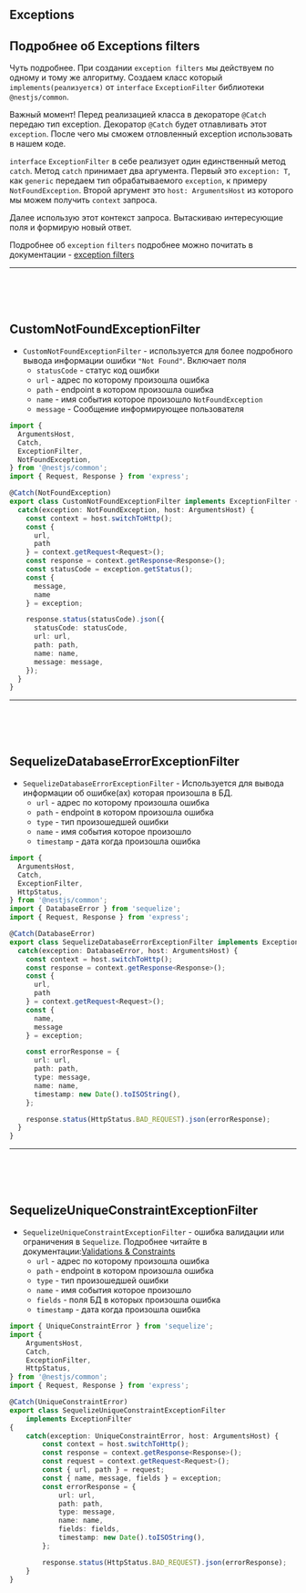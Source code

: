 ## Exceptions

## Подробнее об Exceptions filters

Чуть подробнее. При создании `exception filters` мы действуем по одному и тому же алгоритму. Создаем класс который `implements(реализуется)` от `interface` `ExceptionFilter` библиотеки `@nestjs/common`.

Важный момент! Перед реализацией класса в декораторе `@Catch` передаю тип exception. Декоратор `@Catch` будет отлавливать этот `exception`. После чего мы сможем отловленный exception использовать в нашем коде.

`interface` `ExceptionFilter` в себе реализует один единственный метод `catch`. Метод `catch` принимает два аргумента. Первый это `exception: T`, как `generic` передаем тип обрабатываемого `exception`, к примеру `NotFoundException`. Второй аргумент это `host: ArgumentsHost` из которого мы можем получить `context` запроса.

Далее использую этот контекст запроса. Вытаскиваю интересующие поля и формирую новый ответ.

Подробнее об `exception` `filters` подробнее можно почитать в документации - [exception filters](https://docs.nestjs.com/exception-filters)


---

<br/>
<br/>
<br/>

## CustomNotFoundExceptionFilter

- `CustomNotFoundExceptionFilter` - используется для более подробного вывода информации ошибки `"Not Found"`. Включает
  поля
    * `statusCode` - статус код ошибки
    * `url` - адрес по которому произошла ошибка
    * `path` - endpoint в котором произошла ошибка
    * `name` - имя события которое произошло `NotFoundException`
    * `message` - Сообщение информирующее пользователя

```ts
import {
  ArgumentsHost,
  Catch,
  ExceptionFilter,
  NotFoundException,
} from '@nestjs/common';
import { Request, Response } from 'express';

@Catch(NotFoundException)
export class CustomNotFoundExceptionFilter implements ExceptionFilter {
  catch(exception: NotFoundException, host: ArgumentsHost) {
	const context = host.switchToHttp();
	const {
	  url,
	  path
	} = context.getRequest<Request>();
	const response = context.getResponse<Response>();
	const statusCode = exception.getStatus();
	const {
	  message,
	  name
	} = exception;

	response.status(statusCode).json({
	  statusCode: statusCode,
	  url: url,
	  path: path,
	  name: name,
	  message: message,
	});
  }
}

```

---

<br/>
<br/>
<br/>

## SequelizeDatabaseErrorExceptionFilter


- `SequelizeDatabaseErrorExceptionFilter` - Используется для вывода информации об ошибке(ах) которая произошла в БД.
    * `url` - адрес по которому произошла ошибка
    * `path` - endpoint в котором произошла ошибка
    * `type` - тип произошедшей ошибки
    * `name` - имя события которое произошло
    * `timestamp` - дата когда произошла ошибка

```ts
import {
  ArgumentsHost,
  Catch,
  ExceptionFilter,
  HttpStatus,
} from '@nestjs/common';
import { DatabaseError } from 'sequelize';
import { Request, Response } from 'express';

@Catch(DatabaseError)
export class SequelizeDatabaseErrorExceptionFilter implements ExceptionFilter {
  catch(exception: DatabaseError, host: ArgumentsHost) {
	const context = host.switchToHttp();
	const response = context.getResponse<Response>();
	const {
	  url,
	  path
	} = context.getRequest<Request>();
	const {
	  name,
	  message
	} = exception;

	const errorResponse = {
	  url: url,
	  path: path,
	  type: message,
	  name: name,
	  timestamp: new Date().toISOString(),
	};

	response.status(HttpStatus.BAD_REQUEST).json(errorResponse);
  }
}

```

---

<br/>
<br/>
<br/>

## SequelizeUniqueConstraintExceptionFilter

- `SequelizeUniqueConstraintExceptionFilter` - ошибка валидации или ограничения в `Sequelize`. Подробнее читайте в
  документации:[Validations & Constraints](https://sequelize.org/docs/v6/core-concepts/validations-and-constraints/#:~:text=Version%3A%20v6%20%2D%20stable-,Validations%20%26%20Constraints,-In%20this%20tutorial)
    * `url` - адрес по которому произошла ошибка
    * `path` - endpoint в котором произошла ошибка
    * `type` - тип произошедшей ошибки
    * `name` - имя события которое произошло
    * `fields` - поля БД в которых произошла ошибка
    * `timestamp` - дата когда произошла ошибка

```ts
import { UniqueConstraintError } from 'sequelize';
import {
    ArgumentsHost,
    Catch,
    ExceptionFilter,
    HttpStatus,
} from '@nestjs/common';
import { Request, Response } from 'express';

@Catch(UniqueConstraintError)
export class SequelizeUniqueConstraintExceptionFilter
    implements ExceptionFilter
{
    catch(exception: UniqueConstraintError, host: ArgumentsHost) {
        const context = host.switchToHttp();
        const response = context.getResponse<Response>();
        const request = context.getRequest<Request>();
        const { url, path } = request;
        const { name, message, fields } = exception;
        const errorResponse = {
            url: url,
            path: path,
            type: message,
            name: name,
            fields: fields,
            timestamp: new Date().toISOString(),
        };

        response.status(HttpStatus.BAD_REQUEST).json(errorResponse);
    }
}

```

